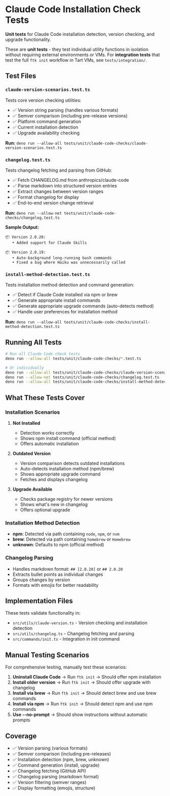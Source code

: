 # Claude Code Installation Check Tests

**Unit tests** for Claude Code installation detection, version checking, and upgrade functionality.

These are **unit tests** - they test individual utility functions in isolation without requiring external environments or VMs. For **integration tests** that test the full `ftk init` workflow in Tart VMs, see `tests/integration/`.

## Test Files

### `claude-version-scenarios.test.ts`

Tests core version checking utilities:

- ✅ Version string parsing (handles various formats)
- ✅ Semver comparison (including pre-release versions)
- ✅ Platform command generation
- ✅ Current installation detection
- ✅ Upgrade availability checking

**Run:** `deno run --allow-all tests/unit/claude-code-checks/claude-version-scenarios.test.ts`

### `changelog.test.ts`

Tests changelog fetching and parsing from GitHub:

- ✅ Fetch CHANGELOG.md from anthropics/claude-code
- ✅ Parse markdown into structured version entries
- ✅ Extract changes between version ranges
- ✅ Format changelog for display
- ✅ End-to-end version change retrieval

**Run:** `deno run --allow-net tests/unit/claude-code-checks/changelog.test.ts`

**Sample Output:**
```
📦 Version 2.0.20:
   • Added support for Claude Skills

📦 Version 2.0.19:
   • Auto-background long-running bash commands
   • Fixed a bug where Haiku was unnecessarily called
```

### `install-method-detection.test.ts`

Tests installation method detection and command generation:

- ✅ Detect if Claude Code installed via npm or brew
- ✅ Generate appropriate install commands
- ✅ Generate appropriate upgrade commands (auto-detects method)
- ✅ Handle user preferences for installation method

**Run:** `deno run --allow-all tests/unit/claude-code-checks/install-method-detection.test.ts`

## Running All Tests

```bash
# Run all Claude Code check tests
deno run --allow-all tests/unit/claude-code-checks/*.test.ts

# Or individually
deno run --allow-all tests/unit/claude-code-checks/claude-version-scenarios.test.ts
deno run --allow-net tests/unit/claude-code-checks/changelog.test.ts
deno run --allow-all tests/unit/claude-code-checks/install-method-detection.test.ts
```

## What These Tests Cover

### Installation Scenarios

1. **Not Installed**
   - Detection works correctly
   - Shows npm install command (official method)
   - Offers automatic installation

2. **Outdated Version**
   - Version comparison detects outdated installations
   - Auto-detects installation method (npm/brew)
   - Shows appropriate upgrade command
   - Fetches and displays changelog

3. **Upgrade Available**
   - Checks package registry for newer versions
   - Shows what's new in changelog
   - Offers optional upgrade

### Installation Method Detection

- **npm**: Detected via path containing `node`, `npm`, or `nvm`
- **brew**: Detected via path containing `homebrew` or `Homebrew`
- **unknown**: Defaults to npm (official method)

### Changelog Parsing

- Handles markdown format: `## [2.0.20]` or `## 2.0.20`
- Extracts bullet points as individual changes
- Groups changes by version
- Formats with emojis for better readability

## Implementation Files

These tests validate functionality in:

- `src/utils/claude-version.ts` - Version checking and installation detection
- `src/utils/changelog.ts` - Changelog fetching and parsing
- `src/commands/init.ts` - Integration in init command

## Manual Testing Scenarios

For comprehensive testing, manually test these scenarios:

1. **Uninstall Claude Code** → Run `ftk init` → Should offer npm installation
2. **Install older version** → Run `ftk init` → Should offer upgrade with changelog
3. **Install via brew** → Run `ftk init` → Should detect brew and use brew commands
4. **Install via npm** → Run `ftk init` → Should detect npm and use npm commands
5. **Use --no-prompt** → Should show instructions without automatic prompts

## Coverage

- ✅ Version parsing (various formats)
- ✅ Semver comparison (including pre-releases)
- ✅ Installation detection (npm, brew, unknown)
- ✅ Command generation (install, upgrade)
- ✅ Changelog fetching (GitHub API)
- ✅ Changelog parsing (markdown format)
- ✅ Version filtering (semver ranges)
- ✅ Display formatting (emojis, structure)
